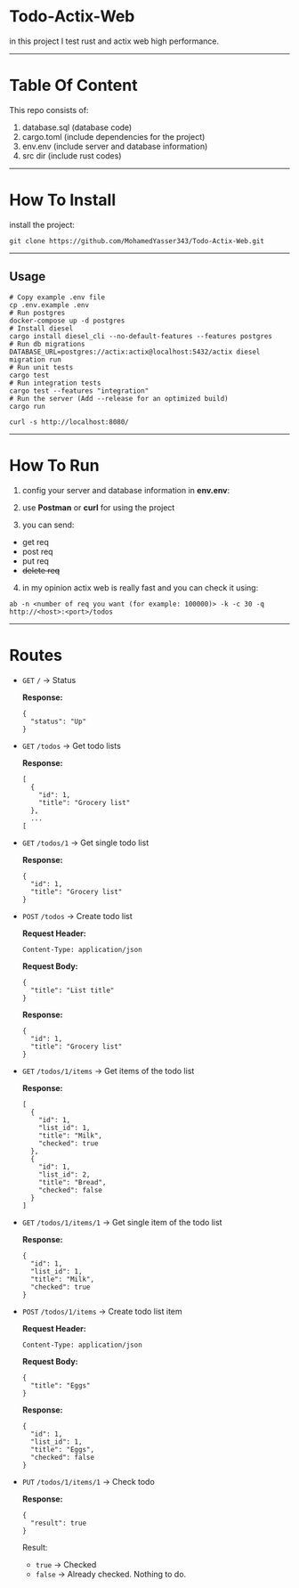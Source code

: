 # Todo-Actix-Web
in this project I test rust and actix web high performance.

---

# Table Of Content
This repo consists of:
1. database.sql (database code)
2. cargo.toml (include dependencies for the project)
2. env.env (include server and database information)
3. src dir (include rust codes)

---

# How To Install

install the project:

```
git clone https://github.com/MohamedYasser343/Todo-Actix-Web.git
```

---

## Usage
```
# Copy example .env file
cp .env.example .env
# Run postgres
docker-compose up -d postgres
# Install diesel
cargo install diesel_cli --no-default-features --features postgres
# Run db migrations
DATABASE_URL=postgres://actix:actix@localhost:5432/actix diesel migration run
# Run unit tests
cargo test
# Run integration tests
cargo test --features "integration"
# Run the server (Add --release for an optimized build)
cargo run 
```
```
curl -s http://localhost:8080/
```

---

# How To Run


1. config your server and database information in **env.env**:

2. use **Postman** or **curl** for using the project
3. you can send:
  * get req
  * post req
  * put req
  * ~~delete req~~
  
4. in my opinion actix web is really fast and you can check it using:

```
ab -n <number of req you want (for example: 100000)> -k -c 30 -q http://<host>:<port>/todos
```

---

# Routes

- `GET` `/` -> Status

  **Response:**
  ```
  {
    "status": "Up"
  }
  ```

- `GET` `/todos` -> Get todo lists

  **Response:**
  ```
  [
    {
      "id": 1,
      "title": "Grocery list"
    },
    ...
  [
  ```
- `GET` `/todos/1` -> Get single todo list

  **Response:**
  ```
  {
    "id": 1,
    "title": "Grocery list"
  }
  ```
- `POST` `/todos` -> Create todo list

  **Request Header:**
  ```
  Content-Type: application/json
  ```
  **Request Body:**
  ```
  {
    "title": "List title"    
  }
  ```
  **Response:**
  ```
  {
    "id": 1,
    "title": "Grocery list"
  }
  ```
- `GET` `/todos/1/items` -> Get items of the todo list

  **Response:**
  ```
  [
    {
      "id": 1,
      "list_id": 1,
      "title": "Milk",
      "checked": true
    },
    {
      "id": 1,
      "list_id": 2,
      "title": "Bread",
      "checked": false
    }
  ]
  ```
- `GET` `/todos/1/items/1` -> Get single item of the todo list

  **Response:**
  ```
  {
    "id": 1,
    "list_id": 1,
    "title": "Milk",
    "checked": true
  }
  ```

- `POST` `/todos/1/items` -> Create todo list item

  **Request Header:**
  ```
  Content-Type: application/json
  ```
  **Request Body:**
  ```
  {
    "title": "Eggs"    
  }
  ```
  **Response:**
  ```
  {
    "id": 1,
    "list_id": 1,
    "title": "Eggs",
    "checked": false
  }
  ```
- `PUT` `/todos/1/items/1` -> Check todo

  **Response:**
  ```
  {
    "result": true
  }
  ```
  Result:
  - `true` -> Checked
  - `false` -> Already checked. Nothing to do.
